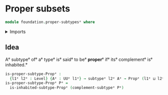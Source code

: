 # Proper subsets

```agda
module foundation.proper-subtypesᵉ where
```

<details><summary>Imports</summary>

```agda
open import foundation.complements-subtypesᵉ
open import foundation.inhabited-subtypesᵉ
open import foundation.universe-levelsᵉ

open import foundation-core.propositionsᵉ
open import foundation-core.subtypesᵉ
```

</details>

## Idea

Aᵉ subtypeᵉ ofᵉ aᵉ typeᵉ isᵉ saidᵉ to beᵉ **proper**ᵉ ifᵉ itsᵉ complementᵉ isᵉ inhabited.ᵉ

```agda
is-proper-subtype-Propᵉ :
  {l1ᵉ l2ᵉ : Level} {Aᵉ : UUᵉ l1ᵉ} → subtypeᵉ l2ᵉ Aᵉ → Propᵉ (l1ᵉ ⊔ l2ᵉ)
is-proper-subtype-Propᵉ Pᵉ =
  is-inhabited-subtype-Propᵉ (complement-subtypeᵉ Pᵉ)
```